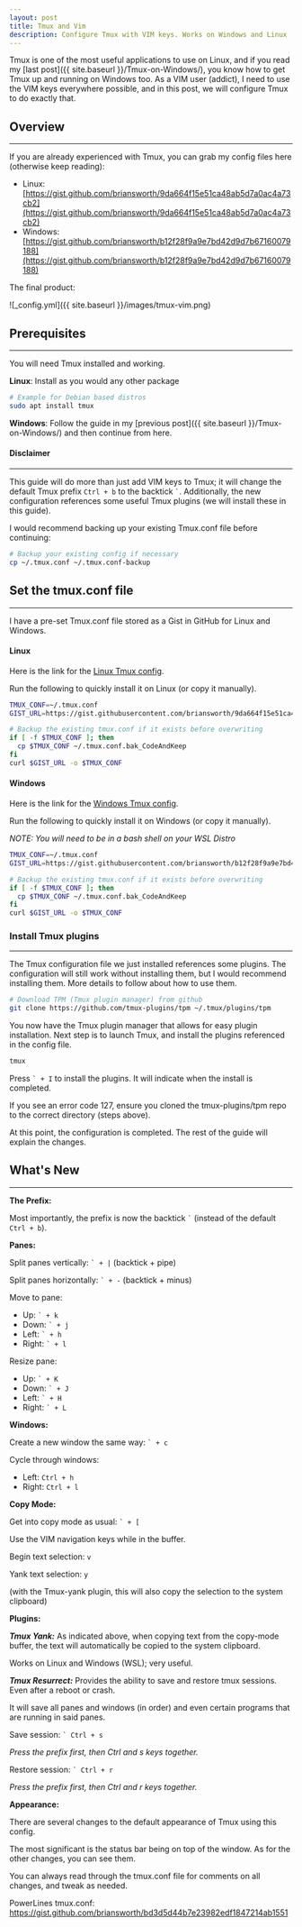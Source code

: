```yaml
---
layout: post
title: Tmux and Vim
description: Configure Tmux with VIM keys. Works on Windows and Linux
---
```


Tmux is one of the most useful applications to use on Linux, 
and if you read my [last post]({{ site.baseurl }}/Tmux-on-Windows/), 
you know how to get Tmux up and running on Windows too.
As a VIM user (addict), I need to use the VIM keys everywhere possible, 
and in this post, we will configure Tmux to do exactly that.

## Overview

----

If you are already experienced with Tmux, 
you can grab my config files here (otherwise keep reading):
- Linux: [https://gist.github.com/briansworth/9da664f15e51ca48ab5d7a0ac4a73cb2](https://gist.github.com/briansworth/9da664f15e51ca48ab5d7a0ac4a73cb2)
- Windows: [https://gist.github.com/briansworth/b12f28f9a9e7bd42d9d7b67160079188](https://gist.github.com/briansworth/b12f28f9a9e7bd42d9d7b67160079188)


The final product:

![_config.yml]({{ site.baseurl }}/images/tmux-vim.png)


## Prerequisites

----

You will need Tmux installed and working.

**Linux**: Install as you would any other package

```bash
# Example for Debian based distros
sudo apt install tmux
```

**Windows**: Follow the guide in my 
[previous post]({{ site.baseurl }}/Tmux-on-Windows/) and then continue from here.


#### Disclaimer

----

<p>
  This guide will do more than just add VIM keys to Tmux;
  it will change the default Tmux prefix <code>Ctrl + b</code> to the backtick <code>`</code>. 
  Additionally, the new configuration references some useful Tmux plugins 
  (we will install these in this guide).
</p>
  I would recommend backing up your existing Tmux.conf file before continuing:

```bash
# Backup your existing config if necessary
cp ~/.tmux.conf ~/.tmux.conf-backup
```

## Set the tmux.conf file

----

I have a pre-set Tmux.conf file stored as a Gist in GitHub for Linux and Windows.

#### Linux

Here is the link for the [Linux Tmux config](https://gist.github.com/briansworth/9da664f15e51ca48ab5d7a0ac4a73cb2).

Run the following to quickly install it on Linux (or copy it manually).

```bash
TMUX_CONF=~/.tmux.conf
GIST_URL=https://gist.githubusercontent.com/briansworth/9da664f15e51ca48ab5d7a0ac4a73cb2/raw/ea2f7da743887e345dbddeccd7eedb1fd2271ba6/.tmux.conf

# Backup the existing tmux.conf if it exists before overwriting
if [ -f $TMUX_CONF ]; then
  cp $TMUX_CONF ~/.tmux.conf.bak_CodeAndKeep
fi
curl $GIST_URL -o $TMUX_CONF
```

#### Windows

Here is the link for the [Windows Tmux config](https://gist.github.com/briansworth/b12f28f9a9e7bd42d9d7b67160079188).

Run the following to quickly install it on Windows (or copy it manually).

*NOTE: You will need to be in a bash shell on your WSL Distro*

```bash
TMUX_CONF=~/.tmux.conf
GIST_URL=https://gist.githubusercontent.com/briansworth/b12f28f9a9e7bd42d9d7b67160079188/raw/61bcca39aed0b68fb2891c26ac4bf92c20733bcd/windows.tmux.conf

# Backup the existing tmux.conf if it exists before overwriting
if [ -f $TMUX_CONF ]; then
  cp $TMUX_CONF ~/.tmux.conf.bak_CodeAndKeep
fi
curl $GIST_URL -o $TMUX_CONF
```

### Install Tmux plugins

----

The Tmux configuration file we just installed references some plugins.
The configuration will still work without installing them, 
but I would recommend installing them. 
More details to follow about how to use them.

```bash
# Download TPM (Tmux plugin manager) from github
git clone https://github.com/tmux-plugins/tpm ~/.tmux/plugins/tpm
```

You now have the Tmux plugin manager that allows for easy plugin installation.
Next step is to launch Tmux, and install the plugins referenced in the config file.

```bash
tmux
```

<p>
Press <code>` + I</code> to install the plugins. 
It will indicate when the install is completed.
</p>

If you see an error code 127, 
ensure you cloned the tmux-plugins/tpm repo to the correct directory (steps above).

At this point, the configuration is completed.
The rest of the guide will explain the changes.


## What's New

----

**The Prefix:**
<p>
  Most importantly, the prefix is now the backtick <code>`</code> 
  (instead of the default <code>Ctrl + b</code>).
</p>

**Panes:**

Split panes vertically: <code>` + |</code> (backtick + pipe)

Split panes horizontally: <code>` + -</code> (backtick + minus)

Move to pane:
- Up:    <code>` + k</code>
- Down:  <code>` + j</code>
- Left:  <code>` + h</code>
- Right: <code>` + l</code>

Resize pane:
- Up:    <code>` + K</code>
- Down:  <code>` + J</code>
- Left:  <code>` + H</code>
- Right: <code>` + L</code>


**Windows:**

Create a new window the same way: <code>` + c</code>

Cycle through windows:
- Left:  `Ctrl + h`
- Right: `Ctrl + l`

**Copy Mode:**

Get into copy mode as usual: <code>` + [</code>

Use the VIM navigation keys while in the buffer.

Begin text selection: `v`

Yank text selection: `y`

(with the Tmux-yank plugin,
this will also copy the selection to the system clipboard)

**Plugins:**

***Tmux Yank:***
As indicated above, when copying text from the copy-mode buffer,
the text will automatically be copied to the system clipboard. 

Works on Linux and Windows (WSL); very useful.


***Tmux Resurrect:***
Provides the ability to save and restore tmux sessions. 
Even after a reboot or crash.

It will save all panes and windows (in order) 
and even certain programs that are running in said panes.

Save session: <code>` Ctrl + s</code>

*Press the prefix first, then Ctrl and s keys together.*

Restore session: <code>` Ctrl + r</code>

*Press the prefix first, then Ctrl and r keys together.*


**Appearance:**

There are several changes to the default appearance of Tmux using this config.

The most significant is the status bar being on top of the window.
As for the other changes, you can see them. 

You can always read through the tmux.conf file for comments on all changes,
and tweak as needed.

PowerLines tmux.conf:
https://gist.github.com/briansworth/bd3d5d44b7e23982edf1847214ab1551

